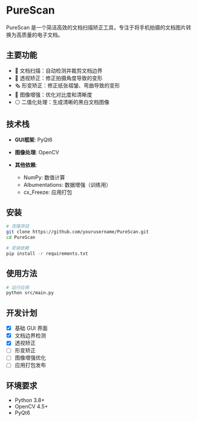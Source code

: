 

# PureScan

PureScan 是一个简洁高效的文档扫描矫正工具，专注于将手机拍摄的文档图片转换为高质量的电子文档。

## 主要功能

- 📱 文档扫描：自动检测并裁剪文档边界
- 📐 透视矫正：修正拍摄角度导致的变形
- 🗞️ 形变矫正：修正纸张褶皱、弯曲导致的变形
- 🎨 图像增强：优化对比度和清晰度
- ⚪ 二值化处理：生成清晰的黑白文档图像

## 技术栈

- **GUI框架**: PyQt6
- **图像处理**: OpenCV

- **其他依赖**:
  - NumPy: 数值计算
  - Albumentations: 数据增强（训练用）
  - cx_Freeze: 应用打包

## 安装

```bash
# 克隆项目
git clone https://github.com/yourusername/PureScan.git
cd PureScan

# 安装依赖
pip install -r requirements.txt
```

## 使用方法

```bash
# 运行应用
python src/main.py
```


## 开发计划

- [x] 基础 GUI 界面
- [x] 文档边界检测
- [x] 透视矫正
- [ ] 形变矫正
- [ ] 图像增强优化
- [ ] 应用打包发布

## 环境要求

- Python 3.8+
- OpenCV 4.5+
- PyQt6
